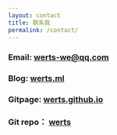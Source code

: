 ```yaml
---
layout: contact
title: 联系我
permalink: /contact/
---
```


### Email: werts-we@qq.com
### Blog: [werts.ml](//werts.ml)
### Gitpage: [werts.github.io](//werts.github.io)
### Git repo： [werts](https://github.com/werts?tab=repositories)